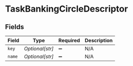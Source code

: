 # TaskBankingCircleDescriptor


## Fields

| Field              | Type               | Required           | Description        |
| ------------------ | ------------------ | ------------------ | ------------------ |
| `key`              | *Optional[str]*    | :heavy_minus_sign: | N/A                |
| `name`             | *Optional[str]*    | :heavy_minus_sign: | N/A                |